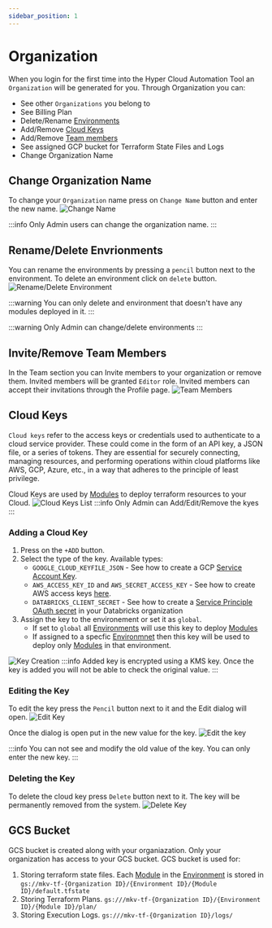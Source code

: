```yaml
---
sidebar_position: 1
---
```


# Organization

When you login for the first time into the Hyper Cloud Automation Tool an `Organization` will be generated for you. Through Organization you can:

- See other `Organizations` you belong to
- See Billing Plan
- Delete/Rename [Environments](./Environment.md)
- Add/Remove [Cloud Keys](#cloud-keys)
- Add/Remove [Team members](#inviteremove-team-members)
- See assigned GCP bucket for Terraform State Files and Logs
- Change Organization Name

## Change Organization Name

To change your `Organization` name press on `Change Name` button and enter the new name.
![Change Name](./img/Organization-ChangeName.png)

:::info
Only Admin users can change the organization name.
:::

## Rename/Delete Envrionments

You can rename the environments by pressing a `pencil` button next to the environment. To delete an environment click on `delete` button.
![Rename/Delete Environment](./img/Organization-ChangeDeleteEnvName.png)

:::warning
You can only delete and environment that doesn't have any modules deployed in it.
:::

:::warning
Only Admin can change/delete environments
:::

## Invite/Remove Team Members

In the Team section you can Invite members to your organization or remove them. Invited members will be granted `Editor` role. Invited members can accept their invitations through the Profile page.
![Team Members](./img/Organization-Team.png)

## Cloud Keys

`Cloud keys` refer to the access keys or credentials used to authenticate to a cloud service provider. These could come in the form of an API key, a JSON file, or a series of tokens. They are essential for securely connecting, managing resources, and performing operations within cloud platforms like AWS, GCP, Azure, etc., in a way that adheres to the principle of least privilege.

Cloud Keys are used by [Modules](./Module.md) to deploy terraform resources to your Cloud.
![Cloud Keys List](./img/Organization-CloudKeysList.png)
:::info
Only Admin can Add/Edit/Remove the kyes
:::

### Adding a Cloud Key

1. Press on the `+ADD` button.
1. Select the type of the key. Available types:
   - `GOOGLE_CLOUD_KEYFILE_JSON` - See how to create a GCP [Service Account Key](https://cloud.google.com/iam/docs/keys-create-delete#iam-service-account-keys-create-console).
   - `AWS_ACCESS_KEY_ID` and `AWS_SECRET_ACCESS_KEY` - See how to create AWS access keys [here](https://docs.aws.amazon.com/IAM/latest/UserGuide/id_credentials_access-keys.html).
   - `DATABRICKS_CLIENT_SECRET` - See how to create a [Service Principle OAuth secret](https://docs.databricks.com/en/dev-tools/authentication-oauth.html) in your Databricks organization
1. Assign the key to the environement or set it as `global`.
   - If set to `global` all [Environments](./Environment.md) will use this key to deploy [Modules](./Module.md)
   - If assigned to a specfic [Environmnet](./Environment.md) then this key will be used to deploy only [Modules](./Module.md) in that environment.

![Key Creation](./img/Organization-KeyCreation.png)
:::info
Added key is encrypted using a KMS key. Once the key is added you will not be able to check the original value.
:::

### Editing the Key

To edit the key press the `Pencil` button next to it and the Edit dialog will open.
![Edit Key](./img/Organization-KeyEditButton.png)

Once the dialog is open put in the new value for the key.
![Edit the key](./img/Organization-KeyEdit.png)

:::info
You can not see and modify the old value of the key. You can only enter the new key.
:::

### Deleting the Key

To delete the cloud key press `Delete` button next to it. The key will be permanently removed from the system.
![Delete Key](./img/Organization-KeyDelete.png)

## GCS Bucket

GCS bucket is created along with your organiazation. Only your organization has access to your GCS bucket. GCS bucket is used for:

1. Storing terraform state files. Each [Module](./Module.md) in the [Environment](./Environment.md) is stored in `gs://mkv-tf-{Organization ID}/{Environment ID}/{Module ID}/default.tfstate`
1. Storing Terraform Plans. `gs:///mkv-tf-{Organization ID}/{Environment ID}/{Module ID}/plan/`
1. Storing Execution Logs. `gs:///mkv-tf-{Organization ID}/logs/`
